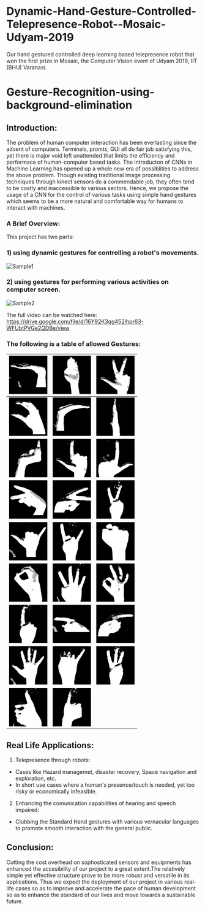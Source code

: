 # Dynamic-Hand-Gesture-Controlled-Telepresence-Robot--Mosaic-Udyam-2019
Our hand gestured controlled deep learning based telepresence robot that won the first prize in Mosaic, the Computer Vision event of Udyam 2019, IIT (BHU) Varanasi.

# Gesture-Recognition-using-background-elimination

## Introduction:

The problem of human computer interaction has been everlasting since the advent of computers. Terminals, promts, GUI all do fair job satisfying this, yet there is major void left unattended that limits the efficiency and performace of human-computer based tasks. The introducton of CNNs in Machine Learning has opened up a whole new era of possiblities to address the above problem. Though existing traditional image processing techniques through kinect sensors do a commendable job, they often tend to be costly and inaccessible to various sectors. Hence, we propose the usage of a CNN for the control of various tasks using simple hand gestures which seems to be a more natural and comfortable way for humans to interact with machines.

### A Brief Overview:
This project has two parts:
### 1) using dynamic gestures for controlling a robot's movements.
![Sample1](GIFS/Sample1.gif)

### 2) using gestures for performing various activities on computer screen.
![Sample2](GIFS/sample2.gif)

The full video can be watched here:
https://drive.google.com/file/d/16Y92K3qg452Ihpr63-WFUbtPVGe2QDBe/view

### The following is a table of allowed Gestures:

![](Allowed_Gestures/A1.png)  |  ![](Allowed_Gestures/A12.png) | ![](Allowed_Gestures/A15.png)
:-------------------------:|:-------------------------:|:-------------------------:
![](Allowed_Gestures/A6.png)  |  ![](Allowed_Gestures/A3.png) | ![](Allowed_Gestures/A2.png)
![](Allowed_Gestures/A9.png)  |  ![](Allowed_Gestures/LL.png) | ![](Allowed_Gestures/LR.png)
![](Allowed_Gestures/VL.png)  |  ![](Allowed_Gestures/VR.png) | ![](Allowed_Gestures/VU.png)
![](Allowed_Gestures/call.png)  |  ![](Allowed_Gestures/crock.png) | ![](Allowed_Gestures/fist.png)
![](Allowed_Gestures/fistWH.png)  |  ![](Allowed_Gestures/four.png) | ![](Allowed_Gestures/ok.png)
![](Allowed_Gestures/one.png)  |  ![](Allowed_Gestures/oneL.png) | ![](Allowed_Gestures/oneR.png)
![](Allowed_Gestures/palm.png)  |  ![](Allowed_Gestures/pinky.png) | ![](Allowed_Gestures/three.png)
![](Allowed_Gestures/tR.png)  |  ![](Allowed_Gestures/tL.png)

## Real Life Applications:
1) Telepresence through robots:
- Cases like Hazard managemet, disaster recovery, Space navigation and exploration, etc.
- In short use cases where a human's presence/touch is needed, yet too risky or economically infeasible.
  
2) Enhancing the comunication capabilities of hearing and speech impaired:
- Clubbing the Standard Hand gestures with various vernacular languages to promote smooth interaction with the general public.

## Conclusion:
Cutting the cost overhead on sophosticated sensors and equipments has enhanced the accesibility of our project to a great extent.The relatively simple yet effective structure prove to be more robust and versatile in its applications. Thus we expect the deployment of our project in various real-life cases so as to improve and accelerate the pace of human development so as to enhance the standard of our lives and move towards a sustainable future.
